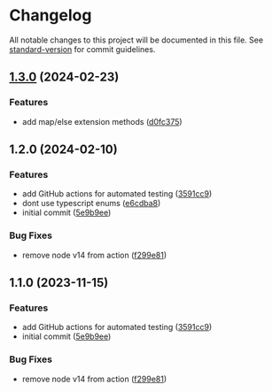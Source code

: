# Changelog

All notable changes to this project will be documented in this file. See [standard-version](https://github.com/conventional-changelog/standard-version) for commit guidelines.

## [1.3.0](https://github.com/ahmtsen/failure-or/compare/v1.2.0...v1.3.0) (2024-02-23)


### Features

* add map/else extension methods ([d0fc375](https://github.com/ahmtsen/failure-or/commit/d0fc375a14c406170cf2a59f33b8f8b6f2c88180))

## 1.2.0 (2024-02-10)


### Features

* add GitHub actions for automated testing ([3591cc9](https://github.com/ahmtsen/failure-or/commit/3591cc95b8bb98cc8d5965b3cecfd2ff5938e961))
* dont use typescript enums ([e6cdba8](https://github.com/ahmtsen/failure-or/commit/e6cdba880f851604520444b5e8fd64112855cc76))
* initial commit ([5e9b9ee](https://github.com/ahmtsen/failure-or/commit/5e9b9eee0d18cdfd446215ddabdfdaa1fc35fa38))


### Bug Fixes

* remove node v14 from action ([f299e81](https://github.com/ahmtsen/failure-or/commit/f299e814cf7c9915f1b123cc3a033893e67106f0))

## 1.1.0 (2023-11-15)

### Features

- add GitHub actions for automated testing ([3591cc9](https://github.com/ahmtsen/failure-or/commit/3591cc95b8bb98cc8d5965b3cecfd2ff5938e961))
- initial commit ([5e9b9ee](https://github.com/ahmtsen/failure-or/commit/5e9b9eee0d18cdfd446215ddabdfdaa1fc35fa38))

### Bug Fixes

- remove node v14 from action ([f299e81](https://github.com/ahmtsen/failure-or/commit/f299e814cf7c9915f1b123cc3a033893e67106f0))
